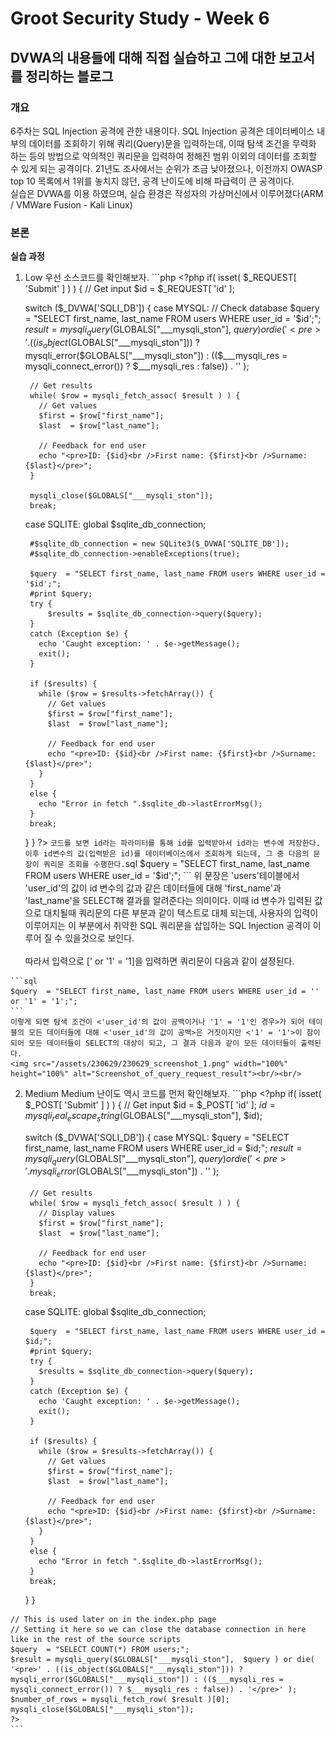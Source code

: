 # Groot Security Study - Week 6

## DVWA의 내용들에 대해 직접 실습하고 그에 대한 보고서를 정리하는 블로그

### 개요
  6주차는 SQL Injection 공격에 관한 내용이다. SQL Injection 공격은 데이터베이스 내부의 데이터를 조회하기 위해 쿼리(Query)문을 입력하는데, 이때 탐색 조건을 무력화 하는 등의 방법으로 악의적인 쿼리문을 입력하여 정해진 범위 이외의 데이터를 조회할 수 있게 되는 공격이다.
  21년도 조사에서는 순위가 조금 낮아졌으나, 이전까지 OWASP top 10 목록에서 1위를 놓치지 않던, 공격 난이도에 비해 파급력이 큰 공격이다.</br>
  실습은 DVWA를 이용 하였으며, 실습 환경은 작성자의 가상머신에서 이루어졌다(ARM / VMWare Fusion - Kali Linux)<br/>

### 본론
**실습 과정**
  1. Low
    우선 소스코드를 확인해보자.
    ```php
    <?php
    if( isset( $_REQUEST[ 'Submit' ] ) ) {
      // Get input
      $id = $_REQUEST[ 'id' ];

      switch ($_DVWA['SQLI_DB']) {
        case MYSQL:
          // Check database
          $query  = "SELECT first_name, last_name FROM users WHERE user_id = '$id';";
          $result = mysqli_query($GLOBALS["___mysqli_ston"],  $query ) or die( '<pre>' . ((is_object($GLOBALS["___mysqli_ston"])) ? mysqli_error($GLOBALS["___mysqli_ston"]) : (($___mysqli_res = mysqli_connect_error()) ? $___mysqli_res : false)) . '</pre>' );

          // Get results
          while( $row = mysqli_fetch_assoc( $result ) ) {
            // Get values
            $first = $row["first_name"];
            $last  = $row["last_name"];
 
            // Feedback for end user
            echo "<pre>ID: {$id}<br />First name: {$first}<br />Surname: {$last}</pre>";
          }

          mysqli_close($GLOBALS["___mysqli_ston"]);
          break;
        case SQLITE:
          global $sqlite_db_connection;

          #$sqlite_db_connection = new SQLite3($_DVWA['SQLITE_DB']);
          #$sqlite_db_connection->enableExceptions(true);

          $query  = "SELECT first_name, last_name FROM users WHERE user_id = '$id';";
          #print $query;
          try {
              $results = $sqlite_db_connection->query($query);
          }
          catch (Exception $e) {
            echo 'Caught exception: ' . $e->getMessage();
            exit();
          }

          if ($results) {
            while ($row = $results->fetchArray()) {
              // Get values
              $first = $row["first_name"];
              $last  = $row["last_name"];

              // Feedback for end user
              echo "<pre>ID: {$id}<br />First name: {$first}<br />Surname: {$last}</pre>";
            }
          }
          else {
            echo "Error in fetch ".$sqlite_db->lastErrorMsg();
          }
          break;
      } 
    }
    ?> 
    ```
    코드를 보면 id라는 파라미터를 통해 id를 입력받아서 id라는 변수에 저장한다. 이후 id변수의 값(입력받은 id)를 데이터베이스에서 조회하게 되는데, 그 중 다음의 문장이 쿼리문 조회를 수행한다.
    ```sql
    $query  = "SELECT first_name, last_name FROM users WHERE user_id = '$id';";
    ```
    위 문장은 'users'테이블에서 'user_id'의 값이 id 변수의 값과 같은 데이터들에 대해 'first_name'과 'last_name'을 SELECT해 결과를 알려준다는 의미이다. 이때 id 변수가 입력된 값으로 대치될때 쿼리문의 다른 부분과 같이 텍스트로 대체 되는데, 사용자의 입력이 이루어지는 이 부분에서 취약한 SQL 쿼리문을 삽입하는 SQL Injection 공격이 이루어 질 수 있을것으로 보인다.</br></br>
    따라서 입력으로 [' or '1' = '1]을 입력하면 쿼리문이 다음과 같이 설정된다.

    ```sql
    $query  = "SELECT first_name, last_name FROM users WHERE user_id = '' or '1' = '1';";
    ```
    이렇게 되면 탐색 조건이 <'user_id'의 값이 공백이거나 '1' = '1'인 경우>가 되어 테이블의 모든 데이터들에 대해 <'user_id'의 값이 공백>은 거짓이지만 <'1' = '1'>이 참이 되어 모든 데이터들이 SELECT의 대상이 되고, 그 결과 다음과 같이 모든 데이터들이 출력된다.
    <img src="/assets/230629/230629_screenshot_1.png" width="100%" height="100%" alt="Screenshot_of_query_request_result"><br/><br/>

  2. Medium
    Medium 난이도 역시 코드를 먼저 확인해보자.
    ```php
    <?php
    if( isset( $_POST[ 'Submit' ] ) ) {
      // Get input
      $id = $_POST[ 'id' ];
      $id = mysqli_real_escape_string($GLOBALS["___mysqli_ston"], $id);

      switch ($_DVWA['SQLI_DB']) {
        case MYSQL:
          $query  = "SELECT first_name, last_name FROM users WHERE user_id = $id;";
          $result = mysqli_query($GLOBALS["___mysqli_ston"], $query) or die( '<pre>' . mysqli_error($GLOBALS["___mysqli_ston"]) . '</pre>' );

          // Get results
          while( $row = mysqli_fetch_assoc( $result ) ) {
            // Display values
            $first = $row["first_name"];
            $last  = $row["last_name"];

            // Feedback for end user
            echo "<pre>ID: {$id}<br />First name: {$first}<br />Surname: {$last}</pre>";
          }
          break;
        case SQLITE:
          global $sqlite_db_connection;

          $query  = "SELECT first_name, last_name FROM users WHERE user_id = $id;";
          #print $query;
          try {
            $results = $sqlite_db_connection->query($query);
          }
          catch (Exception $e) {
            echo 'Caught exception: ' . $e->getMessage();
            exit();
          }

          if ($results) {
            while ($row = $results->fetchArray()) {
              // Get values
              $first = $row["first_name"];
              $last  = $row["last_name"];

              // Feedback for end user
              echo "<pre>ID: {$id}<br />First name: {$first}<br />Surname: {$last}</pre>";
            }
          }
          else {
            echo "Error in fetch ".$sqlite_db->lastErrorMsg();
          }
          break;
      }
    }

    // This is used later on in the index.php page
    // Setting it here so we can close the database connection in here like in the rest of the source scripts
    $query  = "SELECT COUNT(*) FROM users;";
    $result = mysqli_query($GLOBALS["___mysqli_ston"],  $query ) or die( '<pre>' . ((is_object($GLOBALS["___mysqli_ston"])) ? mysqli_error($GLOBALS["___mysqli_ston"]) : (($___mysqli_res = mysqli_connect_error()) ? $___mysqli_res : false)) . '</pre>' );
    $number_of_rows = mysqli_fetch_row( $result )[0];
    mysqli_close($GLOBALS["___mysqli_ston"]);
    ?> 
    ```